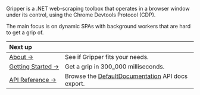 Gripper is a .NET web-scraping toolbox that operates in a browser window under its control,
using the Chrome Devtools Protocol (CDP).

The main focus is on dynamic SPAs with background workers that are hard to get a grip of.

| Next up | |
| :--- | :--- |
| [About&nbsp;→](about) | See if Gripper fits your needs. |
| [Getting&nbsp;Started&nbsp;→](quickstart.md) | Get a grip in 300_000 milliseconds.|
| [API&nbsp;Reference&nbsp;→](api/Gripper_WebClient.md) |Browse the [DefaultDocumentation](https://github.com/Doraku/DefaultDocumentation) API docs export. |